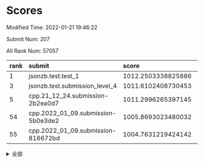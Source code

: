 # Scores

Modified Time: 2022-01-21 19:46:22

Submit Num: 207

All Rank Num: 57057

| rank |               submit               |       score        |       sigma        | pk_num |
| :--- | :--------------------------------- | :----------------- | :----------------- | :----- |
| 1    | jsonzb.test.test_1                 | 1012.2503338825886 | 0.7877954404030576 | 1105   |
| 3    | jsonzb.test.submission_level_4     | 1011.6102408730453 | 0.7912344353958356 | 1103   |
| 5    | cpp.21_12_24.submission-2b2ea0d7   | 1011.2996265397145 | 0.788959496848014  | 1100   |
| 54   | cpp.2022_01_09.submission-5b0e3de2 | 1005.8693023480032 | 0.7305649746384112 | 1107   |
| 55   | cpp.2022_01_09.submission-816672bd | 1004.7631219424142 | 0.7091382633319981 | 1102   |


<details>
<summary>全部</summary>

| rank |                 submit                 |       score        |       sigma        | pk_num |
| :--- | :------------------------------------- | :----------------- | :----------------- | :----- |
| 1    | jsonzb.test.test_1                     | 1012.2503338825886 | 0.7877954404030576 | 1105   |
| 2    | gobigger.level_3.submission_level_3_0  | 1011.71502075046   | 0.7939921933859486 | 1101   |
| 3    | jsonzb.test.submission_level_4         | 1011.6102408730453 | 0.7912344353958356 | 1103   |
| 4    | gobigger.level_3.submission_level_3_27 | 1011.322381563788  | 0.7685241740056123 | 1100   |
| 5    | cpp.21_12_24.submission-2b2ea0d7       | 1011.2996265397145 | 0.788959496848014  | 1100   |
| 6    | gobigger.level_3.submission_level_3_9  | 1010.7797139735039 | 0.7708291457572362 | 1105   |
| 7    | gobigger.level_3.submission_level_3_44 | 1010.7185761511523 | 0.7569672534104697 | 1096   |
| 8    | gobigger.level_3.submission_level_3_15 | 1010.7057758171801 | 0.7752712995063848 | 1109   |
| 9    | gobigger.level_3.submission_level_3_18 | 1010.676820579308  | 0.7775449702336181 | 1101   |
| 10   | gobigger.level_3.submission_level_3_19 | 1010.6466681524073 | 0.7625976269280121 | 1100   |
| 11   | gobigger.level_3.submission_level_3_13 | 1010.514530384981  | 0.7568518530668528 | 1104   |
| 12   | gobigger.level_3.submission_level_3_11 | 1010.4881330555814 | 0.7488798586072715 | 1098   |
| 13   | gobigger.level_3.submission_level_3_35 | 1010.4874577512153 | 0.7838351867732383 | 1104   |
| 14   | gobigger.level_3.submission_level_3_42 | 1010.4709826861769 | 0.7652573775094992 | 1105   |
| 15   | gobigger.level_3.submission_level_3_41 | 1010.4578431988433 | 0.7417923541837272 | 1105   |
| 16   | gobigger.level_3.submission_level_3_26 | 1010.3790711111277 | 0.7631051689010455 | 1100   |
| 17   | gobigger.level_3.submission_level_3_2  | 1010.2554382809548 | 0.7630805742653343 | 1101   |
| 18   | gobigger.level_3.submission_level_3_30 | 1010.2300548011367 | 0.7461928296226106 | 1101   |
| 19   | gobigger.level_3.submission_level_3_3  | 1010.1879561504213 | 0.7577724219658596 | 1105   |
| 20   | gobigger.level_3.submission_level_3_12 | 1010.0471626799105 | 0.7525409250154387 | 1102   |
| 21   | gobigger.level_3.submission_level_3_1  | 1010.0468185924639 | 0.7736010970824976 | 1100   |
| 22   | gobigger.level_3.submission_level_3_7  | 1010.0216681821358 | 0.7547859541326897 | 1102   |
| 23   | gobigger.level_3.submission_level_3_48 | 1009.9508469188116 | 0.777036698597613  | 1103   |
| 24   | gobigger.level_3.submission_level_3_38 | 1009.9419549814487 | 0.7425215049608095 | 1101   |
| 25   | gobigger.level_3.submission_level_3_40 | 1009.8582717294146 | 0.7557856051285085 | 1105   |
| 26   | gobigger.level_3.submission_level_3_47 | 1009.8114409303621 | 0.7869267459822599 | 1106   |
| 27   | gobigger.level_3.submission_level_3_4  | 1009.7425431346559 | 0.7724128398428846 | 1103   |
| 28   | gobigger.level_3.submission_level_3_24 | 1009.7129568657704 | 0.7672241801576745 | 1101   |
| 29   | gobigger.level_3.submission_level_3_39 | 1009.7035658450176 | 0.7559773358512272 | 1109   |
| 30   | gobigger.level_3.submission_level_3_17 | 1009.6386889837478 | 0.7562236498466685 | 1102   |
| 31   | gobigger.level_3.submission_level_3_8  | 1009.6126692153096 | 0.7512379171580807 | 1103   |
| 32   | gobigger.level_3.submission_level_3_14 | 1009.5977359965599 | 0.7460254907718794 | 1102   |
| 33   | gobigger.level_3.submission_level_3_31 | 1009.5408504476172 | 0.7628382838837033 | 1102   |
| 34   | gobigger.level_3.submission_level_3_45 | 1009.4892430494765 | 0.7644662007620517 | 1101   |
| 35   | gobigger.level_3.submission_level_3_46 | 1009.4783577141209 | 0.7439310188944571 | 1103   |
| 36   | gobigger.level_3.submission_level_3_23 | 1009.4542134952319 | 0.7611252949583431 | 1102   |
| 37   | gobigger.level_3.submission_level_3_28 | 1009.4491102874753 | 0.7228159532183253 | 1103   |
| 38   | gobigger.level_3.submission_level_3_34 | 1009.4149817116897 | 0.7675241940269251 | 1100   |
| 39   | gobigger.level_3.submission_level_3_25 | 1009.3826669989943 | 0.7944202595331515 | 1106   |
| 40   | gobigger.level_3.submission_level_3_16 | 1009.2185859345069 | 0.7522312696189022 | 1105   |
| 41   | gobigger.level_3.submission_level_3_33 | 1009.200710515588  | 0.7302747603774988 | 1103   |
| 42   | gobigger.level_3.submission_level_3_10 | 1009.1455174320894 | 0.7461092284435685 | 1103   |
| 43   | gobigger.level_3.submission_level_3_49 | 1009.0609485844362 | 0.7520843004480232 | 1102   |
| 44   | gobigger.level_3.submission_level_3_37 | 1009.016438331983  | 0.7856593734811252 | 1101   |
| 45   | gobigger.level_3.submission_level_3_29 | 1008.9760001003077 | 0.7478790608518352 | 1099   |
| 46   | gobigger.level_3.submission_level_3_20 | 1008.9130127924117 | 0.7397971345808557 | 1106   |
| 47   | gobigger.level_3.submission_level_3_5  | 1008.8864772616238 | 0.7512290339974328 | 1100   |
| 48   | gobigger.level_3.submission_level_3_6  | 1008.8750639386413 | 0.7610060013610361 | 1102   |
| 49   | gobigger.level_3.submission_level_3_43 | 1008.8648148528383 | 0.7350837080284338 | 1103   |
| 50   | gobigger.level_3.submission_level_3_21 | 1008.820873430088  | 0.7415418799224327 | 1103   |
| 51   | gobigger.level_3.submission_level_3_22 | 1008.554934107375  | 0.7583128884627327 | 1106   |
| 52   | gobigger.level_3.submission_level_3_32 | 1008.4516237283761 | 0.7385912725991585 | 1100   |
| 53   | gobigger.level_3.submission_level_3_36 | 1007.0213291748851 | 0.7510035648865399 | 1103   |
| 54   | cpp.2022_01_09.submission-5b0e3de2     | 1005.8693023480032 | 0.7305649746384112 | 1107   |
| 55   | cpp.2022_01_09.submission-816672bd     | 1004.7631219424142 | 0.7091382633319981 | 1102   |
| 56   | gobigger.level_1.submission_level_1_47 | 1004.7327492738837 | 0.7287320118150135 | 1100   |
| 57   | gobigger.level_1.submission_level_1_34 | 1004.6244953467587 | 0.7048881850545393 | 1100   |
| 58   | gobigger.level_1.submission_level_1_9  | 1004.5572782142463 | 0.7146395672642851 | 1107   |
| 59   | gobigger.level_1.submission_level_1_17 | 1004.4091944000126 | 0.7075476937023633 | 1105   |
| 60   | gobigger.level_1.submission_level_1_3  | 1004.3890158694643 | 0.7132897936140277 | 1101   |
| 61   | gobigger.level_1.submission_level_1_20 | 1004.3758026512288 | 0.7186693052476224 | 1098   |
| 62   | gobigger.level_1.submission_level_1_25 | 1004.2624565242696 | 0.7192184316451279 | 1105   |
| 63   | gobigger.level_1.submission_level_1_41 | 1004.190032430022  | 0.7203393654822658 | 1101   |
| 64   | gobigger.level_1.submission_level_1_11 | 1003.9692951108501 | 0.7097993866354866 | 1096   |
| 65   | gobigger.level_1.submission_level_1_28 | 1003.9364248343222 | 0.7045956642755212 | 1100   |
| 66   | gobigger.level_1.submission_level_1_12 | 1003.896032319606  | 0.7124031020886419 | 1107   |
| 67   | gobigger.level_1.submission_level_1_26 | 1003.8162106475135 | 0.7202754134097193 | 1104   |
| 68   | gobigger.level_1.submission_level_1_27 | 1003.7730901408746 | 0.7097145186502078 | 1108   |
| 69   | gobigger.level_1.submission_level_1_7  | 1003.7490983882088 | 0.7177835998270197 | 1107   |
| 70   | gobigger.level_1.submission_level_1_32 | 1003.672171156228  | 0.704265455353241  | 1103   |
| 71   | gobigger.level_1.submission_level_1_48 | 1003.6507096849881 | 0.7171725463301383 | 1097   |
| 72   | gobigger.level_1.submission_level_1_43 | 1003.6502194990229 | 0.7127447275846805 | 1100   |
| 73   | gobigger.level_1.submission_level_1_13 | 1003.5528128684703 | 0.7243587066057837 | 1103   |
| 74   | gobigger.level_1.submission_level_1_29 | 1003.5464972408935 | 0.7235708579022003 | 1104   |
| 75   | gobigger.level_1.submission_level_1_31 | 1003.3847480956616 | 0.720361247197681  | 1111   |
| 76   | gobigger.level_1.submission_level_1_37 | 1003.3471457861881 | 0.7209621538893324 | 1102   |
| 77   | gobigger.level_1.submission_level_1_35 | 1003.3113556798546 | 0.7296321287716575 | 1106   |
| 78   | gobigger.level_1.submission_level_1_30 | 1003.2716931601994 | 0.7182683266438418 | 1109   |
| 79   | gobigger.level_1.submission_level_1_49 | 1003.2674888795185 | 0.7137292889473631 | 1098   |
| 80   | gobigger.level_1.submission_level_1_45 | 1003.2570828245318 | 0.7285327173514913 | 1107   |
| 81   | gobigger.level_1.submission_level_1_23 | 1003.2336630497167 | 0.7122029471354064 | 1100   |
| 82   | gobigger.level_1.submission_level_1_24 | 1003.2072446412226 | 0.7245774666234228 | 1098   |
| 83   | gobigger.level_1.submission_level_1_33 | 1003.1885344453782 | 0.7087293128999976 | 1102   |
| 84   | gobigger.level_1.submission_level_1_40 | 1003.1106754442966 | 0.7226177397861453 | 1107   |
| 85   | gobigger.level_1.submission_level_1_8  | 1003.0961586299973 | 0.7165509955546147 | 1101   |
| 86   | gobigger.level_1.submission_level_1_46 | 1003.031907473253  | 0.7042180535853694 | 1105   |
| 87   | gobigger.level_1.submission_level_1_42 | 1002.9110617984646 | 0.7068502678995789 | 1103   |
| 88   | gobigger.level_1.submission_level_1_5  | 1002.809897801281  | 0.7142781770985949 | 1101   |
| 89   | gobigger.level_1.submission_level_1_2  | 1002.7640105669514 | 0.7085046460873644 | 1101   |
| 90   | gobigger.level_1.submission_level_1_22 | 1002.7173898842872 | 0.7178607492096383 | 1103   |
| 91   | gobigger.level_1.submission_level_1_36 | 1002.66953928606   | 0.7117611691161909 | 1101   |
| 92   | gobigger.level_1.submission_level_1_14 | 1002.6389226031173 | 0.7213845060781129 | 1103   |
| 93   | gobigger.level_1.submission_level_1_44 | 1002.6138799680066 | 0.7065751986676732 | 1098   |
| 94   | gobigger.level_1.submission_level_1_21 | 1002.5986598647584 | 0.7241939154978452 | 1104   |
| 95   | gobigger.level_1.submission_level_1_39 | 1002.5686545702534 | 0.7275856389209853 | 1102   |
| 96   | gobigger.level_1.submission_level_1_18 | 1002.5665787775295 | 0.7180714799553607 | 1099   |
| 97   | gobigger.level_1.submission_level_1_16 | 1002.5631229984002 | 0.711961003553874  | 1100   |
| 98   | gobigger.level_1.submission_level_1_6  | 1002.4870791606575 | 0.7186813044499407 | 1100   |
| 99   | gobigger.level_1.submission_level_1_15 | 1002.436185754099  | 0.7227099425501744 | 1102   |
| 100  | gobigger.level_1.submission_level_1_0  | 1002.4133689831959 | 0.714961744881085  | 1102   |
| 101  | gobigger.level_1.submission_level_1_19 | 1002.387473816747  | 0.7105813745865709 | 1102   |
| 102  | gobigger.level_1.submission_level_1_4  | 1002.1166261106334 | 0.7221055477930808 | 1105   |
| 103  | gobigger.level_1.submission_level_1_10 | 1002.0635485521037 | 0.7092655403114623 | 1096   |
| 104  | gobigger.level_1.submission_level_1_38 | 1001.9580714480571 | 0.7257870142195352 | 1101   |
| 105  | gobigger.level_1.submission_level_1_1  | 1001.8397697339446 | 0.7021798653357577 | 1104   |
| 106  | gobigger.random.submission_random_31   | 997.3889789719292  | 0.6978371275392832 | 1105   |
| 107  | gobigger.random.submission_random_21   | 997.217998256023   | 0.7062725287153587 | 1105   |
| 108  | gobigger.random.submission_random_24   | 997.2064689470362  | 0.70567499257665   | 1100   |
| 109  | gobigger.random.submission_random_8    | 997.1967534339957  | 0.7074037342235231 | 1102   |
| 110  | gobigger.random.submission_random_32   | 997.0178163929961  | 0.7046728063246287 | 1098   |
| 111  | gobigger.random.submission_random_20   | 996.9974058515498  | 0.7101769509946041 | 1103   |
| 112  | gobigger.random.submission_random_48   | 996.9935740697433  | 0.7117746614469888 | 1100   |
| 113  | gobigger.random.submission_random_15   | 996.8497365007692  | 0.7078710035146505 | 1104   |
| 114  | gobigger.random.submission_random_9    | 996.6463369781424  | 0.7061770671100791 | 1106   |
| 115  | gobigger.random.submission_random_39   | 996.6408884294202  | 0.7080190813639557 | 1099   |
| 116  | gobigger.random.submission_random_7    | 996.5797440549974  | 0.7208868293145947 | 1098   |
| 117  | gobigger.random.submission_random_25   | 996.5789753503595  | 0.7011391157982819 | 1110   |
| 118  | gobigger.random.submission_random_23   | 996.5157629981825  | 0.7141826356702065 | 1107   |
| 119  | gobigger.random.submission_random_17   | 996.4966633144304  | 0.7112436989478867 | 1098   |
| 120  | gobigger.random.submission_random_14   | 996.4848257087881  | 0.7262588045114078 | 1107   |
| 121  | gobigger.random.submission_random_2    | 996.403195373949   | 0.7088951873106057 | 1104   |
| 122  | gobigger.random.submission_random_38   | 996.3638604660885  | 0.70927648586489   | 1095   |
| 123  | gobigger.random.submission_random_41   | 996.3116464836747  | 0.7096486819048701 | 1099   |
| 124  | gobigger.random.submission_random_29   | 996.2888914506198  | 0.7127268688173936 | 1100   |
| 125  | gobigger.random.submission_random_3    | 996.1571583814285  | 0.6940071104450037 | 1101   |
| 126  | gobigger.random.submission_random_35   | 996.0932475503494  | 0.7186606361853997 | 1102   |
| 127  | gobigger.random.submission_random_40   | 996.037285556252   | 0.7089134875702592 | 1105   |
| 128  | gobigger.random.submission_random_27   | 996.0202987786048  | 0.7125427716533532 | 1103   |
| 129  | gobigger.random.submission_random_11   | 996.0180508287436  | 0.7032963216344703 | 1105   |
| 130  | gobigger.random.submission_random_1    | 995.9455084218148  | 0.7088816926991993 | 1103   |
| 131  | gobigger.random.submission_random_42   | 995.8788451124641  | 0.7115057504631553 | 1097   |
| 132  | gobigger.random.submission_random_45   | 995.8567949352054  | 0.7157467783332083 | 1101   |
| 133  | gobigger.random.submission_random_19   | 995.835306328707   | 0.714872713360335  | 1103   |
| 134  | gobigger.random.submission_random_26   | 995.8086885149437  | 0.7187048851536537 | 1105   |
| 135  | gobigger.random.submission_random_22   | 995.7104188961619  | 0.7058953148512734 | 1101   |
| 136  | gobigger.random.submission_random_44   | 995.6713922666437  | 0.7288888144199127 | 1102   |
| 137  | gobigger.random.submission_random_33   | 995.6622444432799  | 0.720674469961494  | 1106   |
| 138  | gobigger.random.submission_random_46   | 995.649290317507   | 0.707211866300835  | 1103   |
| 139  | gobigger.random.submission_random_43   | 995.6289940874664  | 0.7065903921322206 | 1098   |
| 140  | gobigger.random.submission_random_49   | 995.5919944445508  | 0.7141730785881658 | 1103   |
| 141  | gobigger.random.submission_random_12   | 995.5233576373869  | 0.7023066985019416 | 1102   |
| 142  | gobigger.random.submission_random_18   | 995.5124129106924  | 0.6985604280274953 | 1105   |
| 143  | gobigger.random.submission_random_10   | 995.4858781223224  | 0.7125906257122889 | 1103   |
| 144  | gobigger.random.submission_random_6    | 995.4544556124829  | 0.7192667161787532 | 1101   |
| 145  | gobigger.random.submission_random_30   | 995.3948529784393  | 0.7157191167545878 | 1099   |
| 146  | gobigger.random.submission_random_16   | 995.2290797385045  | 0.7073509258404037 | 1097   |
| 147  | gobigger.random.submission_random_36   | 995.1719607124717  | 0.710352392741764  | 1106   |
| 148  | gobigger.random.submission_random_0    | 995.163238900033   | 0.7344365932771637 | 1102   |
| 149  | gobigger.random.submission_random_37   | 994.9531559265581  | 0.6913746504122892 | 1104   |
| 150  | gobigger.random.submission_random_47   | 994.9222589353834  | 0.7108555684751444 | 1101   |
| 151  | gobigger.random.submission_random_5    | 994.9020043103459  | 0.7203344190420717 | 1100   |
| 152  | gobigger.random.submission_random_13   | 994.8903585308038  | 0.7303104198508199 | 1099   |
| 153  | gobigger.random.submission_random_28   | 994.8615239367077  | 0.7228574200117858 | 1102   |
| 154  | gobigger.level_2.submission_level_2_5  | 994.321598760408   | 0.7371399337968615 | 1101   |
| 155  | gobigger.random.submission_random_4    | 994.257890385428   | 0.7212117268742356 | 1104   |
| 156  | gobigger.random.submission_random_34   | 993.9249224050019  | 0.7304786289130262 | 1107   |
| 157  | gobigger.level_2.submission_level_2_10 | 993.5793764916201  | 0.7271900595956026 | 1101   |
| 158  | gobigger.level_2.submission_level_2_12 | 993.5495211454355  | 0.728007260400677  | 1102   |
| 159  | gobigger.level_2.submission_level_2_4  | 993.4355050897989  | 0.7382216872484707 | 1103   |
| 160  | gobigger.level_2.submission_level_2_35 | 993.2669595821388  | 0.727676495648795  | 1101   |
| 161  | gobigger.level_2.submission_level_2_44 | 993.0737684527995  | 0.756542917321922  | 1101   |
| 162  | gobigger.level_2.submission_level_2_20 | 993.0187463430912  | 0.7416576445804233 | 1106   |
| 163  | gobigger.level_2.submission_level_2_34 | 992.9723429023168  | 0.729036589611077  | 1104   |
| 164  | gobigger.level_2.submission_level_2_0  | 992.885965839932   | 0.7503781881602049 | 1105   |
| 165  | gobigger.level_2.submission_level_2_6  | 992.7985250253591  | 0.7396018519796934 | 1106   |
| 166  | gobigger.level_2.submission_level_2_40 | 992.7211601291008  | 0.7276172240138998 | 1107   |
| 167  | gobigger.level_2.submission_level_2_15 | 992.66638853751    | 0.7408598663095435 | 1103   |
| 168  | gobigger.level_2.submission_level_2_24 | 992.6022039330314  | 0.7440552681935473 | 1098   |
| 169  | gobigger.level_2.submission_level_2_22 | 992.4795877129128  | 0.7322558238231474 | 1102   |
| 170  | gobigger.level_2.submission_level_2_32 | 992.3878696490623  | 0.7272790415397976 | 1101   |
| 171  | gobigger.level_2.submission_level_2_49 | 992.3473765729012  | 0.7619603346050315 | 1107   |
| 172  | gobigger.level_2.submission_level_2_33 | 992.3462857672547  | 0.7230934168750802 | 1103   |
| 173  | gobigger.level_2.submission_level_2_21 | 992.292009580676   | 0.7239596764544151 | 1102   |
| 174  | gobigger.level_2.submission_level_2_1  | 992.2825643248173  | 0.7367117047188576 | 1103   |
| 175  | gobigger.level_2.submission_level_2_41 | 992.2202055125596  | 0.7538329159169328 | 1092   |
| 176  | gobigger.level_2.submission_level_2_42 | 992.2134935137626  | 0.7497331812412175 | 1101   |
| 177  | gobigger.level_2.submission_level_2_7  | 992.2090459735172  | 0.7392864594085368 | 1102   |
| 178  | gobigger.level_2.submission_level_2_36 | 992.1904576673909  | 0.751521867812598  | 1103   |
| 179  | gobigger.level_2.submission_level_2_8  | 992.0745257194199  | 0.7549971655992643 | 1104   |
| 180  | gobigger.level_2.submission_level_2_45 | 992.0472384823955  | 0.7454357611461471 | 1104   |
| 181  | gobigger.level_2.submission_level_2_23 | 992.0248635176725  | 0.7419117568071438 | 1103   |
| 182  | gobigger.level_2.submission_level_2_9  | 992.0190544360589  | 0.7496841946061673 | 1103   |
| 183  | gobigger.level_2.submission_level_2_39 | 992.0187659258935  | 0.7440007568720634 | 1105   |
| 184  | gobigger.level_2.submission_level_2_31 | 991.9426834172256  | 0.7659341370365993 | 1096   |
| 185  | gobigger.level_2.submission_level_2_38 | 991.9373562406328  | 0.7389213596962775 | 1105   |
| 186  | gobigger.level_2.submission_level_2_26 | 991.8882511559201  | 0.7582185762985172 | 1102   |
| 187  | gobigger.level_2.submission_level_2_17 | 991.8377343371814  | 0.7416678787555983 | 1107   |
| 188  | gobigger.level_2.submission_level_2_29 | 991.7959802715943  | 0.7434663091063004 | 1108   |
| 189  | gobigger.level_2.submission_level_2_46 | 991.7674081371412  | 0.7642786938434833 | 1103   |
| 190  | gobigger.level_2.submission_level_2_11 | 991.7628092106188  | 0.7496160309840969 | 1109   |
| 191  | gobigger.level_2.submission_level_2_37 | 991.709044786283   | 0.7623474489695635 | 1102   |
| 192  | gobigger.level_2.submission_level_2_3  | 991.6509301255197  | 0.7352662440271678 | 1102   |
| 193  | gobigger.level_2.submission_level_2_2  | 991.6389499510925  | 0.7671675176924275 | 1104   |
| 194  | gobigger.level_2.submission_level_2_43 | 991.4437887380695  | 0.7433948340657104 | 1106   |
| 195  | gobigger.level_2.submission_level_2_13 | 991.4304473634794  | 0.7667035940952428 | 1100   |
| 196  | gobigger.level_2.submission_level_2_25 | 991.4010490133039  | 0.7249788627534214 | 1105   |
| 197  | gobigger.level_2.submission_level_2_18 | 991.2848082919412  | 0.7549855839405664 | 1105   |
| 198  | gobigger.level_2.submission_level_2_14 | 991.2703066534859  | 0.7495901710185154 | 1103   |
| 199  | gobigger.level_2.submission_level_2_30 | 991.0613263247573  | 0.757916778144495  | 1102   |
| 200  | gobigger.level_2.submission_level_2_47 | 991.0016749946927  | 0.7514537639738168 | 1107   |
| 201  | gobigger.level_2.submission_level_2_48 | 990.9955741673404  | 0.7470632310638528 | 1099   |
| 202  | gobigger.level_2.submission_level_2_27 | 990.9948853813145  | 0.7546478695757738 | 1105   |
| 203  | gobigger.level_2.submission_level_2_16 | 990.8505107419281  | 0.7406394754956558 | 1096   |
| 204  | gobigger.level_2.submission_level_2_19 | 990.8461005515026  | 0.7619836777930209 | 1102   |
| 205  | gobigger.level_2.submission_level_2_28 | 990.4934768605552  | 0.7511321608542562 | 1102   |
| 206  | gobigger.none.submission_none_0        | 977.4671632818507  | 1.3334873544700032 | 1114   |
| 207  | gobigger.none.submission_none_1        | 976.2637331960605  | 1.3965267531813137 | 1101   |

</details>